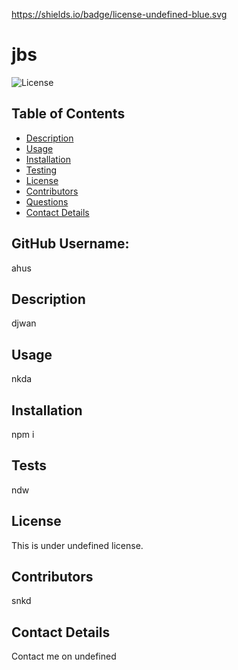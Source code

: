 
  
  https://shields.io/badge/license-undefined-blue.svg

  # jbs

  ![License](https://img.shields.io/badge/License-undefined-blue)
  
  ## Table of Contents
  * [Description](#description)
  * [Usage](#repository)
  * [Installation](#install)
  * [Testing](#test)
  * [License](#license)
  * [Contributors](#contribute)
  * [Questions](#questions)
  * [Contact Details](#email)
   
  ## GitHub Username:
  ahus
  
  <a name='description'></a>
  ## Description
  djwan

  <a name='repository'></a>
  ## Usage
  nkda

  <a name='install'></a>
  ## Installation
  npm i

  <a name='tests'></a>
  ## Tests
  ndw

  <a name='license'></a>
  ## License
  This is under  undefined license.

  <a name='contribute'></a>
  ## Contributors
  snkd
  
  ## Contact Details
  Contact me on undefined
